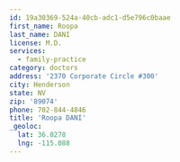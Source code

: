 ```yaml
---
id: 19a30369-524a-40cb-adc1-d5e796c0baae
first_name: Roopa
last_name: DANI
license: M.D.
services:
  - family-practice
category: doctors
address: '2370 Corporate Circle #300'
city: Henderson
state: NV
zip: '89074'
phone: 702-844-4846
title: 'Roopa DANI'
_geoloc:
  lat: 36.0278
  lng: -115.088
---
```

